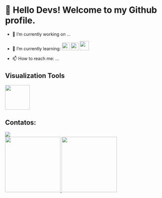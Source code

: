 # 👋 Hello Devs! Welcome to my Github profile.

- 🔭 I’m currently working on ...
- 🌱 I’m currently learning: 
            <img src="https://cdn.jsdelivr.net/gh/devicons/devicon@latest/icons/python/python-original-wordmark.svg" width="25" height="25"/> <img src="https://cdn.jsdelivr.net/gh/devicons/devicon@latest/icons/azuresqldatabase/azuresqldatabase-original.svg" width="25" height="25" /> 
            <img src="https://cdn.jsdelivr.net/gh/devicons/devicon@latest/icons/git/git-original-wordmark.svg" width="30" height="30" />
          
          
- 📫 How to reach me: ...

## Visualization Tools
  <img src="https://cdn.jsdelivr.net/gh/devicons/devicon@latest/icons/azure/azure-original-wordmark.svg" width="80" height="80" />


## Contatos:

<div>
<a href="https://www.linkedin.com/in/matheus-fontanella-26ab1683/" target="_blank"><img loading="lazy" src="https://img.shields.io/badge/-LinkedIn-%230077B5?style=for-the-badge&logo=linkedin&logoColor=white" target="_blank"></a>   
</div>

<div>
<a href="https://github.com/Matz-cloud">
<img loading="lazy" height="180em" src="https://github-readme-stats.vercel.app/api/top-langs/?username=Matz-cloud&layout=compact&langs_count=7&theme=dracula"/>
<img loading="lazy" height="180em" src="https://github-readme-stats.vercel.app/api?username=Matz-cloud&show_icons=true&theme=dracula&include_all_commits=true&count_private=true"/>
</div>
